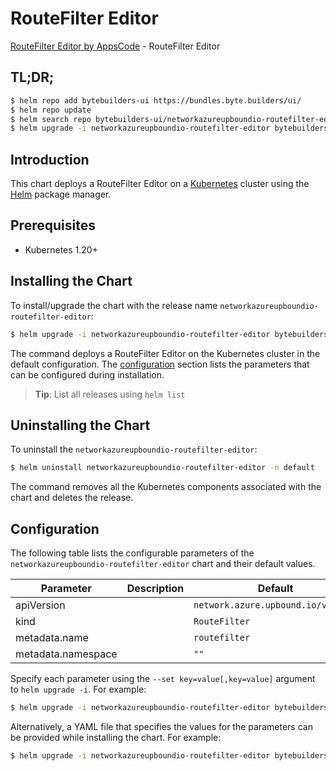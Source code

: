 # RouteFilter Editor

[RouteFilter Editor by AppsCode](https://byte.builders) - RouteFilter Editor

## TL;DR;

```bash
$ helm repo add bytebuilders-ui https://bundles.byte.builders/ui/
$ helm repo update
$ helm search repo bytebuilders-ui/networkazureupboundio-routefilter-editor --version=v0.4.18
$ helm upgrade -i networkazureupboundio-routefilter-editor bytebuilders-ui/networkazureupboundio-routefilter-editor -n default --create-namespace --version=v0.4.18
```

## Introduction

This chart deploys a RouteFilter Editor on a [Kubernetes](http://kubernetes.io) cluster using the [Helm](https://helm.sh) package manager.

## Prerequisites

- Kubernetes 1.20+

## Installing the Chart

To install/upgrade the chart with the release name `networkazureupboundio-routefilter-editor`:

```bash
$ helm upgrade -i networkazureupboundio-routefilter-editor bytebuilders-ui/networkazureupboundio-routefilter-editor -n default --create-namespace --version=v0.4.18
```

The command deploys a RouteFilter Editor on the Kubernetes cluster in the default configuration. The [configuration](#configuration) section lists the parameters that can be configured during installation.

> **Tip**: List all releases using `helm list`

## Uninstalling the Chart

To uninstall the `networkazureupboundio-routefilter-editor`:

```bash
$ helm uninstall networkazureupboundio-routefilter-editor -n default
```

The command removes all the Kubernetes components associated with the chart and deletes the release.

## Configuration

The following table lists the configurable parameters of the `networkazureupboundio-routefilter-editor` chart and their default values.

|     Parameter      | Description |                    Default                    |
|--------------------|-------------|-----------------------------------------------|
| apiVersion         |             | <code>network.azure.upbound.io/v1beta1</code> |
| kind               |             | <code>RouteFilter</code>                      |
| metadata.name      |             | <code>routefilter</code>                      |
| metadata.namespace |             | <code>""</code>                               |


Specify each parameter using the `--set key=value[,key=value]` argument to `helm upgrade -i`. For example:

```bash
$ helm upgrade -i networkazureupboundio-routefilter-editor bytebuilders-ui/networkazureupboundio-routefilter-editor -n default --create-namespace --version=v0.4.18 --set apiVersion=network.azure.upbound.io/v1beta1
```

Alternatively, a YAML file that specifies the values for the parameters can be provided while
installing the chart. For example:

```bash
$ helm upgrade -i networkazureupboundio-routefilter-editor bytebuilders-ui/networkazureupboundio-routefilter-editor -n default --create-namespace --version=v0.4.18 --values values.yaml
```
